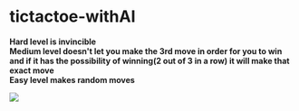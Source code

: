 # tictactoe-withAI
**Hard level is invincible**  
**Medium level doesn't let you make the 3rd move in order for you to win and if it has the possibility of winning(2 out of 3 in a row) it will make that exact move**  
**Easy level makes random moves**  

<img src="https://thumbs.gfycat.com/SimplisticWhichCrayfish-size_restricted.gif" />

